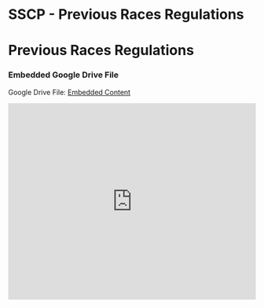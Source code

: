 # SSCP - Previous Races Regulations

# Previous Races Regulations

[](https://drive.google.com/folderview?id=1zvp8oZHvyMOgJZ0lDVkQ1fMMCelDaGgm)

### Embedded Google Drive File

Google Drive File: [Embedded Content](https://drive.google.com/embeddedfolderview?id=1zvp8oZHvyMOgJZ0lDVkQ1fMMCelDaGgm#list)

<iframe width="100%" height="400" src="https://drive.google.com/embeddedfolderview?id=1zvp8oZHvyMOgJZ0lDVkQ1fMMCelDaGgm#list" frameborder="0"></iframe>

